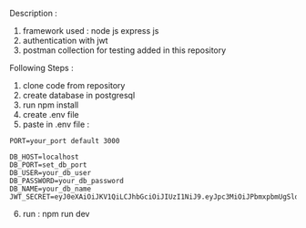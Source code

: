 Description : 
1. framework used : node js express js
2. authentication with jwt
3. postman collection for testing added in this repository

Following Steps : 
1. clone code from repository
2. create database in postgresql
3. run npm install
4. create .env file
5. paste in .env file : 
```
PORT=your_port default 3000

DB_HOST=localhost
DB_PORT=set_db_port
DB_USER=your_db_user
DB_PASSWORD=your_db_password
DB_NAME=your_db_name
JWT_SECRET=eyJ0eXAiOiJKV1QiLCJhbGciOiJIUzI1NiJ9.eyJpc3MiOiJPbmxpbmUgSldUIEJ1aWxkZXIiLCJpYXQiOjE3MjY2MzM2MDksImV4cCI6MTc1ODE2OTYwOSwiYXVkIjoid3d3LmV4YW1wbGUuY29tIiwic3ViIjoianJvY2tldEBleGFtcGxlLmNvbSIsIkdpdmVuTmFtZSI6IkpvaG5ueSIsIlN1cm5hbWUiOiJSb2NrZXQiLCJFbWFpbCI6Impyb2NrZXRAZXhhbXBsZS5jb20iLCJSb2xlIjpbIk1hbmFnZXIiLCJQcm9qZWN0IEFkbWluaXN0cmF0b3IiXX0.Z3xmwBtbThEAJIhZSMis85XU0YYmfWAvub9nrd6x4jU
```

6. run : npm run dev